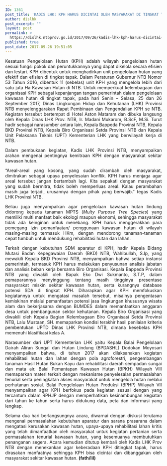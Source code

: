 ```yaml
---
ID: 1361
post_title: 'KADIS LHK: KPH HARUS DICINTAI OLEH MASYARAKAT DI TINGKAT TAPAK'
author: dislhk
post_excerpt: ""
layout: post
permalink: >
  https://dislhk.ntbprov.go.id/2017/09/26/kadis-lhk-kph-harus-dicintai-oleh-masyarakat-di-tingkat-tapak/
published: true
post_date: 2017-09-26 19:51:05
---
```

<p style="text-align: justify;">Kesatuan Pengelolaan Hutan (KPH) adalah wilayah pengelolaan hutan sesuai fungsi pokok dan peruntukkannya yang dapat dikelola secara efisien dan lestari. KPH dibentuk untuk menghadirkan unit pengelolaan hutan yang efektif dan efisien di tingkat tapak. Dalam Peraturan Gubernur NTB Nomor 53 Tahun 2016, dibentuk 11 (sebelas) unit KPH yang mengelola lebih dari satu juta Ha Kawasan Hutan di NTB. Untuk memperkuat kelembagaan dan organisasi KPH sebagai kepanjangan tangan pemerintah dalam pengelolaan kawasan hutan di tingkat tapak, pada hari Senin – Selasa, 25 dan 26 September 2017, Dinas Lingkungan Hidup dan Kehutanan (LHK) Provinsi NTB menyelenggarakan Rapat Pembinaan dan Pengendalian KPH se NTB. Kegiatan tersebut bertempat di Hotel Aston Mataram dan dibuka langsung oleh Kepala Dinas LHK Prov. NTB, Ir. Madani Mukarom, B.ScF, M.Si. Turut hadir sebagai narasumber antara lain, Kepala Bappeda Provinsi NTB, Kepala BKD Provinsi NTB, Kepala Biro Organisasi Setda Provinsi NTB dan Kepala Unit Pelaksana Teknis (UPT) Kementerian LHK yang berwilayah kerja di NTB.</p>
<p style="text-align: justify;">Dalam pembukaan kegiatan, Kadis LHK Provinsi NTB, menyampaikan arahan mengenai pentingnya kemitraan KPH dengan masyarakat sekitar kawasan hutan.</p>
<p style="text-align: justify;">“Areal-areal yang kosong, yang sudah dirambah oleh masyarakat, dimitrakan sebagai upaya penyelesaian konflik. KPH harus menjaga agar areal tersebut jangan bertambah lagi. Kita sepakati dengan masyarakat yang sudah bermitra, tidak boleh memperluas areal. Kalau perambahan masih juga terjadi, urusannya dengan pihak yang berwajib.” tegas Kadis LHK Provinsi NTB.</p>
<p style="text-align: justify;">Beliau juga menyampaikan agar pengelolaan kawasan hutan lindung didorong kepada tanaman MPTS (<em>Multy Purpose Tree Species</em>) yang memiliki multi manfaat baik ekologi maupun ekonomi, sehingga masyarakat tidak ada keinginan untuk menebang. KPH harus menggerakkan para pemegang izin pemanfaatan/ penggunaan kawasan hutan di wilayah masing-masing termasuk HKm, dengan mendorong tanaman-tanaman cepat tumbuh untuk mendukung rehabilitasi hutan dan lahan.</p>
<p style="text-align: justify;">Terkait dengan kebutuhan SDM aparatur di KPH, hadir Kepala Bidang Mutasi Badan Kepegawaian Daerah (BKD) NTB, Wahibullah, S.Ip, yang mewakili Kepala BKD Provinsi NTB, menyampaikan bahwa setiap instansi pemerintah, termasuk KPH harus melakukan penyusunan analisis jabatan dan analisis beban kerja bersama Biro Organisasi. Kepala Bappeda Provinsi NTB yang diwakili oleh Bapak Eko Dwi Sukmanto, S.T.P, dalam pemaparannya menyinggung tentang masih tingginya presentase masyarakat miskin sekitar kawasan hutan, serta kurangnya database potensi SDA di tingkat KPH. Diharapkan agar KPH memfokuskan kegiatannya untuk mengatasi masalah tersebut, misalnya pengentasan kemiskinan melalui pemanfaatan potensi jasa lingkungan khususnya wisata alam dan bekerjasama dengan BUMDES dalam memanfaatkan anggaran desa untuk pembangunan sektor kehutanan. Kepala Biro Organisasi yang diwakili oleh Kepala Bagian Kelembagaan Biro Organisasi Setda Provinsi NTB, Lalu Mustaan, SH. memaparkan kondisi terakhir hasil penilaian kriteria pembentukan UPTD Dinas LHK Provinsi NTB, dimana kesebelas KPH memenuhi klasifikasi kelas A.</p>
<p style="text-align: justify;">Narasumber dari UPT Kementerian LHK yaitu Kepala Balai Pengelolaan Dairah Aliran Sungai dan Hutan Lindung (BPDASHL) Dodokan Moyosari menyampaikan bahwa, di tahun 2017 akan dilaksanakan kegiatan rehabilitasi hutan dan lahan dengan pola agroforestri, pengembangan tanaman Hasil Hutan Bukan Kayu dan rehabilitasi daerah sempadan sungai dan mata air. Balai Pemantapan Kawasan Hutan (BPKH) Wilayah VIII memaparkan materi terkait dengan mekanisme penyelesaian permasalahan tenurial serta peningkatan akses masyarakat untuk mengelola hutan melalui perhutanan sosial. Balai Pengelolaan Hutan Produksi (BPHP) Wilayah VII menyampaikan agar KPH berfokus pada kegiatan sesuai dengan yang tercantum dalam RPHJP dengan memperhatikan kesinambungan kegiatan dari tahun ke tahun serta harus didukung data, peta dan informasi yang lengkap.</p>
<p style="text-align: justify;">Selama dua hari berlangsungnya acara, diwarnai dengan diskusi terutama mengenai permasalahan kebutuhan aparatur dan sarana prasarana dalam mengatasi kerusakan kawasan hutan, upaya-upaya rehabilitasi lahan kritis yang telah dimanfaatkan oleh masyarakat untuk kegiatan pertanian serta permasalahan tenurial kawasan hutan, yang kesemuanya membutuhkan penanganan segera. Acara kemudian ditutup kembali oleh Kadis LHK Prov NTB dengan menekankan agar keberadaan KPH ditingkat tapak, harus dirasakan manfaatnya sehingga KPH bisa dicintai dan dibanggakan oleh masyarakat sekitar kawasan hutan. <strong>(fath/lil)</strong></p>